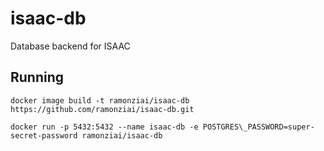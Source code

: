 # isaac-db
Database backend for ISAAC

## Running
`docker image build -t ramonziai/isaac-db https://github.com/ramonziai/isaac-db.git`

`docker run -p 5432:5432 --name isaac-db -e POSTGRES\_PASSWORD=super-secret-password ramonziai/isaac-db`

